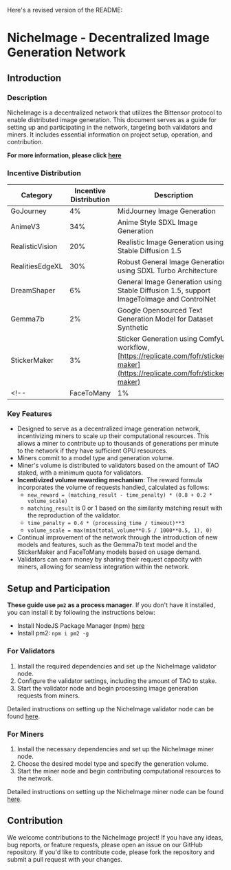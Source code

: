 Here's a revised version of the README:

# NicheImage - Decentralized Image Generation Network

## Introduction

### Description
NicheImage is a decentralized network that utilizes the Bittensor protocol to enable distributed image generation. This document serves as a guide for setting up and participating in the network, targeting both validators and miners. It includes essential information on project setup, operation, and contribution.

**For more information, please click [here](image_generation_subnet/NicheImage.md)**

### Incentive Distribution

| Category        | Incentive Distribution | Description                                                                                                        |
|-----------------|------------------------|--------------------------------------------------------------------------------------------------------------------|
| GoJourney       | 4%                     | MidJourney Image Generation                                                                                        |
| AnimeV3         | 34%                    | Anime Style SDXL Image Generation                                                                                  |
| RealisticVision | 20%                    | Realistic Image Generation using Stable Diffusion 1.5                                                              |
| RealitiesEdgeXL | 30%                    | Robust General Image Generation using SDXL Turbo Architecture                                                      |
| DreamShaper     | 6%                     | General Image Generation using Stable Diffusion 1.5, support ImageToImage and ControlNet                           |
| Gemma7b         | 2%                     | Google Opensourced Text Generation Model for Dataset Synthetic                                                     |
| StickerMaker    | 3%                     | Sticker Generation using ComfyUI workflow, [https://replicate.com/fofr/sticker-maker](https://replicate.com/fofr/sticker-maker) |
<!-- | FaceToMany      | 1%                     | Face Customization Generation using ComfyUI workflow, [https://replicate.com/fofr/face-to-many](https://replicate.com/fofr/face-to-many) | -->

### Key Features
- Designed to serve as a decentralized image generation network, incentivizing miners to scale up their computational resources. This allows a miner to contribute up to thousands of generations per minute to the network if they have sufficient GPU resources.
- Miners commit to a model type and generation volume.
- Miner's volume is distributed to validators based on the amount of TAO staked, with a minimum quota for validators.
- **Incentivized volume rewarding mechanism**: The reward formula incorporates the volume of requests handled, calculated as follows:
  - `new_reward = (matching_result - time_penalty) * (0.8 + 0.2 * volume_scale)`
  - `matching_result` is 0 or 1 based on the similarity matching result with the reproduction of the validator.
  - `time_penalty = 0.4 * (processing_time / timeout)**3`
  - `volume_scale = max(min(total_volume**0.5 / 1000**0.5, 1), 0)`
- Continual improvement of the network through the introduction of new models and features, such as the Gemma7b text model and the StickerMaker and FaceToMany models based on usage demand.
- Validators can earn money by sharing their request capacity with miners, allowing for seamless integration within the network.

## Setup and Participation

**These guide use `pm2` as a process manager**. If you don't have it installed, you can install it by following the instructions below:
- Install NodeJS Package Manager (npm) [here](https://nodejs.org/en/download/package-manager)
- Install pm2: `npm i pm2 -g`

### For Validators
1. Install the required dependencies and set up the NicheImage validator node.
2. Configure the validator settings, including the amount of TAO to stake.
3. Start the validator node and begin processing image generation requests from miners.

Detailed instructions on setting up the NicheImage validator node can be found [here](instructions/validator.md).

### For Miners
1. Install the necessary dependencies and set up the NicheImage miner node.
2. Choose the desired model type and specify the generation volume.
3. Start the miner node and begin contributing computational resources to the network.

Detailed instructions on setting up the NicheImage miner node can be found [here](instructions/miner.md).

## Contribution
We welcome contributions to the NicheImage project! If you have any ideas, bug reports, or feature requests, please open an issue on our GitHub repository. If you'd like to contribute code, please fork the repository and submit a pull request with your changes.
